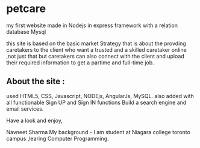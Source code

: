 # petcare
my first website made in Nodejs in express framework  with a relation database Mysql

this site is based on the basic market Strategy that is about the provding caretakers to the client who want a trusted and a skilled caretaker online ,not just that but caretakers can also connect with the client 
and upload their required information to get a partime and full-time job.

## About the site :
used HTML5, CSS, Javascript, NODEjs, AngularJs, MySQL.
also added with all functionable Sign UP and Sign IN functions 
Build a search engine and email services.

Have a look and enjoy,

Navneet Sharma 
My background - I am student at Niagara college toronto campus ,learing Computer Programming.
